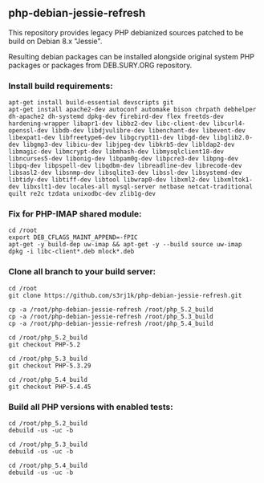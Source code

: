## php-debian-jessie-refresh

This repository provides legacy PHP debianized sources patched to be build on Debian 8.x "Jessie".

Resulting debian packages can be installed alongside original system PHP packages or packages from DEB.SURY.ORG repository.

### Install build requirements:

```
apt-get install build-essential devscripts git
apt-get install apache2-dev autoconf automake bison chrpath debhelper dh-apache2 dh-systemd dpkg-dev firebird-dev flex freetds-dev hardening-wrapper libapr1-dev libbz2-dev libc-client-dev libcurl4-openssl-dev libdb-dev libdjvulibre-dev libenchant-dev libevent-dev libexpat1-dev libfreetype6-dev libgcrypt11-dev libgd-dev libglib2.0-dev libgmp3-dev libicu-dev libjpeg-dev libkrb5-dev libldap2-dev libmagic-dev libmcrypt-dev libmhash-dev libmysqlclient18-dev libncurses5-dev libonig-dev libpam0g-dev libpcre3-dev libpng-dev libpq-dev libpspell-dev libqdbm-dev libreadline-dev librecode-dev libsasl2-dev libsnmp-dev libsqlite3-dev libssl-dev libsystemd-dev libtidy-dev libtiff-dev libtool libwrap0-dev libxml2-dev libxmltok1-dev libxslt1-dev locales-all mysql-server netbase netcat-traditional quilt re2c tzdata unixodbc-dev zlib1g-dev
```

### Fix for PHP-IMAP shared module:

```
cd /root
export DEB_CFLAGS_MAINT_APPEND=-fPIC
apt-get -y build-dep uw-imap && apt-get -y --build source uw-imap
dpkg -i libc-client*.deb mlock*.deb
```

### Clone all branch to your build server:

```
cd /root
git clone https://github.com/s3rj1k/php-debian-jessie-refresh.git

cp -a /root/php-debian-jessie-refresh /root/php_5.2_build
cp -a /root/php-debian-jessie-refresh /root/php_5.3_build
cp -a /root/php-debian-jessie-refresh /root/php_5.4_build

cd /root/php_5.2_build
git checkout PHP-5.2

cd /root/php_5.3_build
git checkout PHP-5.3.29

cd /root/php_5.4_build
git checkout PHP-5.4.45
```

### Build all PHP versions with enabled tests:

```
cd /root/php_5.2_build
debuild -us -uc -b

cd /root/php_5.3_build
debuild -us -uc -b

cd /root/php_5.4_build
debuild -us -uc -b
```
